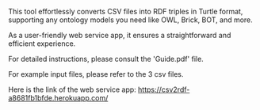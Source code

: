 This tool effortlessly converts CSV files into RDF triples in Turtle format, 
supporting any ontology models you need like OWL, Brick, BOT, and more. 

As a user-friendly web service app, it ensures a straightforward and efficient experience. 

For detailed instructions, please consult the 'Guide.pdf' file. 

For example input files, please refer to the 3 csv files.

Here is the link of the web service app: 
https://csv2rdf-a8681fb1bfde.herokuapp.com/
